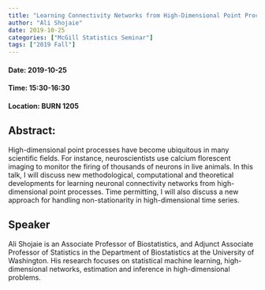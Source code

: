```yaml
---
title: "Learning Connectivity Networks from High-Dimensional Point Processes"
author: "Ali Shojaie"
date: 2019-10-25
categories: ["McGill Statistics Seminar"]
tags: ["2019 Fall"]
---
```


#### Date: 2019-10-25
#### Time: 15:30-16:30
#### Location: BURN 1205

## Abstract:

High-dimensional point processes have become ubiquitous in many scientific fields. For instance, neuroscientists use calcium florescent imaging to monitor the firing of thousands of neurons in live animals. In this talk, I will discuss new methodological, computational and theoretical developments for learning neuronal connectivity networks from high-dimensional point processes. Time permitting, I will also discuss a new approach for handling non-stationarity in high-dimensional time series.

## Speaker

Ali Shojaie is an Associate Professor of Biostatistics, and Adjunct Associate Professor of Statistics in the Department of Biostatistics at the University of Washington. His research focuses on statistical machine learning, high-dimensional networks, estimation and inference in high-dimensional problems.




